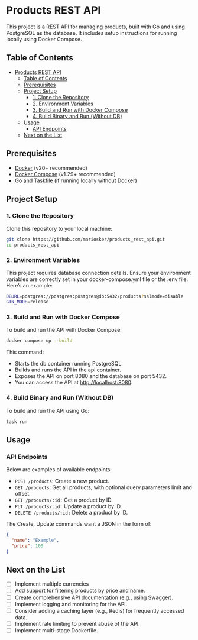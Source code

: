 # Products REST API

This project is a REST API for managing products, built with Go and using PostgreSQL as the database. It includes setup instructions for running locally using Docker Compose.

## Table of Contents

- [Products REST API](#products-rest-api)
  - [Table of Contents](#table-of-contents)
  - [Prerequisites](#prerequisites)
  - [Project Setup](#project-setup)
    - [1. Clone the Repository](#1-clone-the-repository)
    - [2. Environment Variables](#2-environment-variables)
    - [3. Build and Run with Docker Compose](#3-build-and-run-with-docker-compose)
    - [4. Build Binary and Run (Without DB)](#4-build-binary-and-run-without-db)
  - [Usage](#usage)
    - [API Endpoints](#api-endpoints)
  - [Next on the List](#next-on-the-list)

## Prerequisites

- [Docker](https://www.docker.com/get-started) (v20+ recommended)
- [Docker Compose](https://docs.docker.com/compose/install/) (v1.29+ recommended)
- Go and Taskfile (if running locally without Docker)

## Project Setup

### 1. Clone the Repository

Clone this repository to your local machine:

```bash
git clone https://github.com/mariosker/products_rest_api.git
cd products_rest_api
```

### 2. Environment Variables

This project requires database connection details. Ensure your environment variables are correctly set in your docker-compose.yml file or the .env file. Here’s an example:

```bash
DBURL=postgres://postgres:postgres@db:5432/products?sslmode=disable
GIN_MODE=release
```

### 3. Build and Run with Docker Compose

To build and run the API with Docker Compose:

```bash
docker compose up --build
```

This command:

- Starts the db container running PostgreSQL.
- Builds and runs the API in the api container.
- Exposes the API on port 8080 and the database on port 5432.
- You can access the API at <http://localhost:8080>.

### 4. Build Binary and Run (Without DB)

To build and run the API using Go:

```bash
task run
```

## Usage

### API Endpoints

Below are examples of available endpoints:

- `POST /products`: Create a new product.
- `GET /products`: Get all products, with optional query parameters limit and offset.
- `GET /products/:id:` Get a product by ID.
- `PUT /products/:id:` Update a product by ID.
- `DELETE /products/:id:` Delete a product by ID.

The Create, Update commands want a JSON in the form of:

```json
{
  "name": "Example",
  "price": 100
}
```

## Next on the List

- [ ] Implement multiple currencies
- [ ] Add support for filtering products by price and name.
- [ ] Create comprehensive API documentation (e.g., using Swagger).
- [ ] Implement logging and monitoring for the API.
- [ ] Consider adding a caching layer (e.g., Redis) for frequently accessed data.
- [ ] Implement rate limiting to prevent abuse of the API.
- [ ] Implement multi-stage Dockerfile.